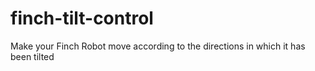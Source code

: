 # finch-tilt-control
Make your Finch Robot move according to the directions in which it has been tilted
